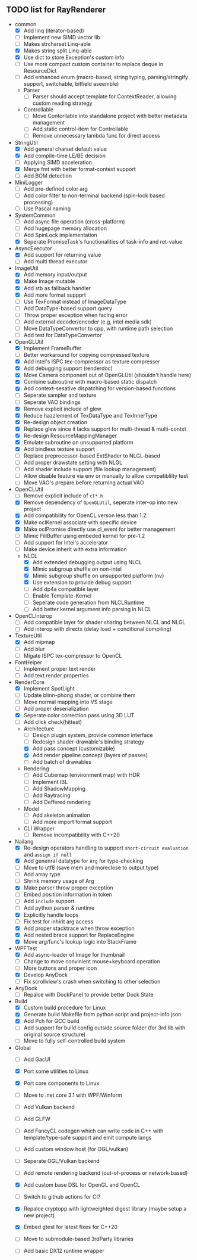 ## TODO list for RayRenderer

* common
  - [x] Add linq (iterator-based)
  - [ ] Implement new SIMD vector lib
  - [ ] Makes strcharset Linq-able
  - [x] Makes string split Linq-able
  - [x] Use dict to store Exception's custom info
  - [ ] Use more compact custom container to replace deque in ResourceDict
  - [ ] Add enhanced enum (macro-based, string typing, parsing/stringify support, switchable, bitfield aseemble)
  * Parser
    - [ ] Parser should accept template for ContextReader, allowing custom reading strategy
  * Controllable
    - [ ] Move Contorllable into standalone project with better metadata management
    - [ ] Add static control-item for Controllable
    - [ ] Remove unnecessary lambda func for direct access

* StringUtil
  - [x] Add general charset default value
  - [x] Add compile-time LE/BE decision
  - [ ] Applying SIMD acceleration 
  - [x] Merge fmt with better format-context support
  - [ ] Add BOM detection

* MiniLogger
  - [ ] Add pre-defined color arg
  - [ ] Add color filter to non-terminal backend (spin-lock based processing)
  - [ ] Use Pascal naming

* SystemCommon
  - [ ] Add async file operation (cross-platform)
  - [ ] Add hugepage memory allocation
  - [ ] Add SpinLock implementation
  - [x] Seperate PromiseTask's functionalities of task-info and ret-value

* AsyncExecutor
  - [x] Add support for returning value
  - [ ] Add multi thread executor

* ImageUtil
  - [x] Add memory input/output
  - [x] Make Image mutable
  - [x] Add stb as fallback handler
  - [x] Add more format suppprt
  - [ ] Use TexFormat instead of ImageDataType
  - [ ] Add DataType-based support query
  - [ ] Throw proper exception when facing error
  - [ ] Add external decoder/encoder (e.g, intel media sdk)
  - [ ] Move DataTypeConvertor to cpp, with runtime path selection
  - [ ] Add test for DataTypeConvertor

* OpenGLUtil
  - [x] Implement FrameBuffer
  - [ ] Better workaround for copying compressed texture
  - [x] Add Intel's ISPC tex-compressor as texture compresser
  - [x] Add debugging support (renderdoc)
  - [x] Move Camera component out of OpenGLUtil (shouldn't handle here)
  - [x] Combine subroutine with macro-based static dispatch
  - [x] Add context-sesative dispatching for version-based functions 
  - [ ] Seperate sampler and texture
  - [ ] Seperate VAO bindings
  - [x] Remove explicit include of glew
  - [x] Reduce hazzlement of TexDataType and TexInnerType
  - [x] Re-design object creation
  - [x] Replace glew since it lacks support for multi-thread & multi-contxt
  - [x] Re-design ResourceMappingManager
  - [x] Emulate subroutine on unsupported platform
  - [x] Add bindless texture support
  - [ ] Replace preprocessor-based ExtShader to NLGL-based
  - [ ] Add proper drawstate setting with NLGL
  - [ ] Add shader include support (file lookup management)
  - [ ] Allow disable feature via env or manually to allow compatiblilty test
  - [ ] Move VAO's prepare before returning actual VAO

* OpenCLUtil
  - [ ] Remove explicit include of `cl*.h`
  - [x] Remove dependency of `OpenGLUtil`, seperate inter-op into new project
  - [x] Add compatibility for OpenCL verson less than 1.2.
  - [x] Make oclKernel associate with specific device
  - [x] Make oclPromise directly use cl_event for better management
  - [ ] Mimic FillBuffer using embeded kernel for pre-1.2
  - [ ] Add support for Intel's accelerator
  - [ ] Make device inherit with extra information
  * NLCL
    - [x] Add extended debugging output using NLCL
    - [x] Mimic subgroup shuffle on non-intel
    - [x] Mimic subgroup shuffle on unsupported platform (nv)
    - [x] Use extension to provide debug support
    - [ ] Add dp4a compatible layer
    - [ ] Enable Template-Kernel
    - [ ] Seperate code generation from NLCLRuntime
    - [ ] Add better kernel argument info parsing in NLCL

* OpenCLInterop
  - [ ] Add compatible layer for shader sharing between NLCL and NLGL
  - [ ] Add interop with directx (delay load + conditional compiling)

* TextureUtil
  - [x] Add mipmap
  - [ ] Add blur
  - [ ] Migate ISPC tex-compressor to OpenCL

* FontHelper
  - [ ] Implement proper text render
  - [ ] Add text render properties

* RenderCore
  - [x] Implement SpotLight
  - [ ] Update blinn-phong shader, or combine them
  - [ ] Move normal mapping into VS stage
  - [ ] Add proper deserialization
  - [x] Seperate color correction pass using 3D LUT
  - [ ] Add click check(hittest)
  * Architecture
    - [ ] Design plugin system, provide common interface
    - [ ] Redesign shader-drawable's binding strategy
    - [x] Add pass concept (customizable)
    - [x] Add render pipeline concept (layers of passes)
    - [ ] Add batch of drawables
  * Rendering
    - [ ] Add Cubemap (environment map) with HDR
    - [ ] Implement IBL
    - [ ] Add ShadowMapping
    - [ ] Add Raytracing
    - [ ] Add Deffered rendering
  * Model
    - [ ] Add skeleton animation
    - [ ] Add more import format support
  * CLI Wrapper
    - [ ] Remove incompatibility with C++20

* Nailang
  - [x] Re-design operators handling to support `short-circuit evaluation` and `assign if null`
  - [x] Add genenral datatype for `Arg` for type-checking
  - [ ] Move to utf8 (save mem and moreclose to output type)
  - [ ] Add array type
  - [ ] Shrink memory usage of Arg
  - [x] Make parser throw proper exception
  - [ ] Embed position information in token
  - [ ] Add `include` support
  - [ ] Add python parser & runtime
  - [x] Explicitly handle loops
  - [ ] Fix test for inhirit arg access
  - [x] Add proper stacktrace when throw exception
  - [x] Add nested brace support for ReplaceEngine
  - [x] Move arg/func's lookup logic into StackFrame

* WPFTest
  - [x] Add async-loader of Image for thumbnail
  - [ ] Change to move convinient mouse+keyboard operation
  - [ ] More buttons and proper icon
  - [x] Develop AnyDock
  - [ ] Fix scrollview's crash when switching to other selection

* AnyDock
  - [ ] Repalce with DockPanel to provide better Dock State

* Build
  - [x] Custom build procedure for Linux
  - [x] Generate build Makefile from python script and project-info json
  - [x] Add Pch for GCC build
  - [ ] Add support for build config outside source folder (for 3rd lib with original source structure)
  - [ ] Move to fully self-controlled build system

* Global
  - [ ] Add GacUI
  - [x] Port some utilities to Linux 
  - [x] Port core components to Linux 
  - [ ] Move to .net core 3.1 with WPF/Winform
  - [ ] Add Vulkan backend
  - [ ] Add GLFW
  - [ ] Add FancyCL codegen which can write code in C++ with template/type-safe support and emit compute langs
  - [ ] Add custom window host (for OGL/vulkan)
  - [ ] Seperate OGL/Vulkan backend
  - [ ] Add remote rendering backend (out-of-process or network-based)
  - [x] Add custom base DSL for OpenGL and OpenCL
  - [ ] Switch to github actions for CI?
  - [x] Repalce cryptopp with lightweighted digest library (maybe setup a new project)
  - [x] Embed gtest for latest fixes for C++20
  - [ ] Move to submodule-based 3rdParty libraries
  - [ ] Add basic DX12 runtime wrapper

